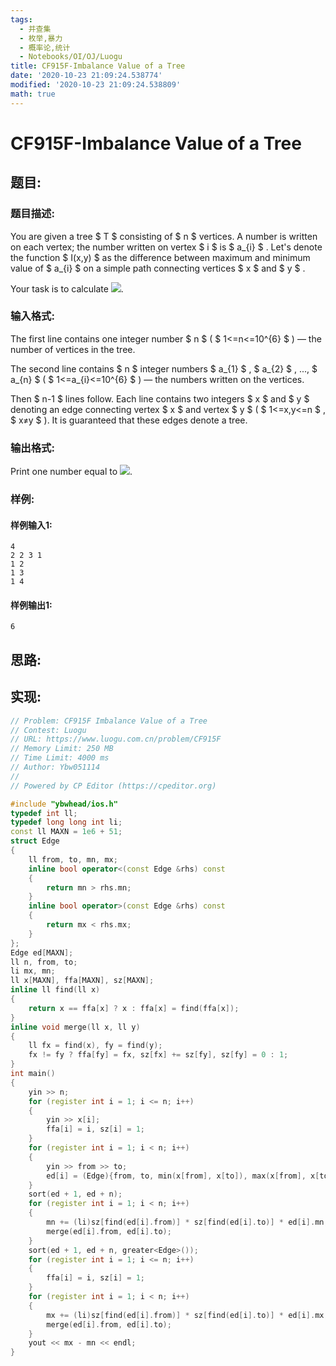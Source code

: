 ```yaml
---
tags: 
  - 并查集
  - 枚举,暴力
  - 概率论,统计
  - Notebooks/OI/OJ/Luogu
title: CF915F-Imbalance Value of a Tree
date: '2020-10-23 21:09:24.538774'
modified: '2020-10-23 21:09:24.538809'
math: true
---
```

# CF915F-Imbalance Value of a Tree
## 题目:
### 题目描述:
You are given a tree $ T $ consisting of $ n $ vertices. A number is written on each vertex; the number written on vertex $ i $ is $ a_{i} $ . Let's denote the function $ I(x,y) $ as the difference between maximum and minimum value of $ a_{i} $ on a simple path connecting vertices $ x $ and $ y $ .

Your task is to calculate ![](https://cdn.luogu.com.cn/upload/vjudge_pic/CF915F/3e8bb6339f453c71e01dfafe23a705f11b574a3a.png).
### 输入格式:
The first line contains one integer number $ n $ ( $ 1<=n<=10^{6} $ ) — the number of vertices in the tree.

The second line contains $ n $ integer numbers $ a_{1} $ , $ a_{2} $ , ..., $ a_{n} $ ( $ 1<=a_{i}<=10^{6} $ ) — the numbers written on the vertices.

Then $ n-1 $ lines follow. Each line contains two integers $ x $ and $ y $ denoting an edge connecting vertex $ x $ and vertex $ y $ ( $ 1<=x,y<=n $ , $ x≠y $ ). It is guaranteed that these edges denote a tree.
### 输出格式:
Print one number equal to ![](https://cdn.luogu.com.cn/upload/vjudge_pic/CF915F/3e8bb6339f453c71e01dfafe23a705f11b574a3a.png).
### 样例:
#### 样例输入1:
```
4
2 2 3 1
1 2
1 3
1 4

```
#### 样例输出1:
```
6

```
## 思路:

## 实现:
```cpp
// Problem: CF915F Imbalance Value of a Tree
// Contest: Luogu
// URL: https://www.luogu.com.cn/problem/CF915F
// Memory Limit: 250 MB
// Time Limit: 4000 ms
// Author: Ybw051114
//
// Powered by CP Editor (https://cpeditor.org)

#include "ybwhead/ios.h"
typedef int ll;
typedef long long int li;
const ll MAXN = 1e6 + 51;
struct Edge
{
    ll from, to, mn, mx;
    inline bool operator<(const Edge &rhs) const
    {
        return mn > rhs.mn;
    }
    inline bool operator>(const Edge &rhs) const
    {
        return mx < rhs.mx;
    }
};
Edge ed[MAXN];
ll n, from, to;
li mx, mn;
ll x[MAXN], ffa[MAXN], sz[MAXN];
inline ll find(ll x)
{
    return x == ffa[x] ? x : ffa[x] = find(ffa[x]);
}
inline void merge(ll x, ll y)
{
    ll fx = find(x), fy = find(y);
    fx != fy ? ffa[fy] = fx, sz[fx] += sz[fy], sz[fy] = 0 : 1;
}
int main()
{
    yin >> n;
    for (register int i = 1; i <= n; i++)
    {
        yin >> x[i];
        ffa[i] = i, sz[i] = 1;
    }
    for (register int i = 1; i < n; i++)
    {
        yin >> from >> to;
        ed[i] = (Edge){from, to, min(x[from], x[to]), max(x[from], x[to])};
    }
    sort(ed + 1, ed + n);
    for (register int i = 1; i < n; i++)
    {
        mn += (li)sz[find(ed[i].from)] * sz[find(ed[i].to)] * ed[i].mn;
        merge(ed[i].from, ed[i].to);
    }
    sort(ed + 1, ed + n, greater<Edge>());
    for (register int i = 1; i <= n; i++)
    {
        ffa[i] = i, sz[i] = 1;
    }
    for (register int i = 1; i < n; i++)
    {
        mx += (li)sz[find(ed[i].from)] * sz[find(ed[i].to)] * ed[i].mx;
        merge(ed[i].from, ed[i].to);
    }
    yout << mx - mn << endl;
}

```
